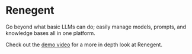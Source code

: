 # Renegent
Go beyond what basic LLMs can do; easily manage models, prompts, and knowledge bases all in one platform.

Check out the [demo video](https://drive.google.com/file/d/19F2XNgBW8jpoK8Ol7sxBgoxfdcCTJ5t_/view?usp=sharing) for a more in depth look at Renegent.
